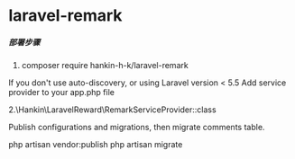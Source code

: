 # laravel-remark

##### 部署步骤
1. composer require hankin-h-k/laravel-remark

If you don't use auto-discovery, or using Laravel version < 5.5 Add service provider to your app.php file

2.\Hankin\LaravelReward\RemarkServiceProvider::class

Publish configurations and migrations, then migrate comments table.

php artisan vendor:publish
php artisan migrate
